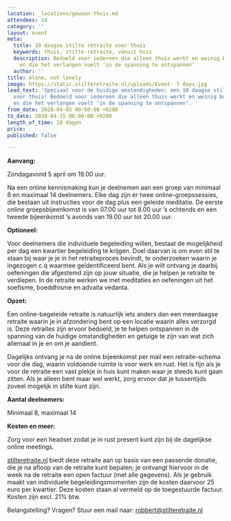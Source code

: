 ```yaml
---
location: _locations/gewoon-thuis.md
attendees: 14
category: ''
layout: event
meta:
  title: 10 daagse stilte retraite voor thuis
  keywords: thuis, stilte-retraite, vanuit huis
  description: Bedoeld voor iedereen die alleen thuis werkt en weinig buiten komt,
    en die het verlangen voelt ‘in de spanning te ontspannen’
  author: ''
title: Alone, not lonely
image: https://static.stilteretraite.nl/uploads/Event- 7 days.jpg
lead_text: 'Speciaal voor de huidige omstandigheden: een 10 daagse stilte retraite
  voor thuis! Bedoeld voor iedereen die alleen thuis werkt en weinig buiten komt,
  en die het verlangen voelt ‘in de spanning te ontspannen’. '
from_date: 2020-04-05 00:00:00 +0200
to_date: 2020-04-15 00:00:00 +0200
length_of_time: 10 dagen
price: 
published: false

---
```

**Aanvang:**

Zondagavond 5 april om 19.00 uur.

Na een online kennismaking kun je deelnemen aan een groep van minimaal 8 en maximaal 14 deelnemers. Elke dag zijn er twee online-groepssessies, die bestaan uit instructies voor de dag plus een geleide meditatie. De eerste online groepsbijeenkomst is van 07.00 uur tot 8.00 uur ’s ochtends en een tweede bijeenkomst ’s avonds van 19.00 uur tot 20.00 uur.

**Optioneel:**

Voor deelnemers die individuele begeleiding willen, bestaat de mogelijkheid per dag een kwartier begeleiding te krijgen. Doel daarvan is om even stil te staan bij waar je je in het retraiteproces bevindt, te onderzoeken waarin je ingezogen c.q waarmee geïdentificeerd bent. Als je wilt ontvang je daarbij oefeningen die afgestemd zijn op jouw situatie, die je helpen je retraite te verdiepen. In de retraite werken we met meditaties en oefeningen uit het soefisme, boeddhisme en advaita vedanta.

**Opzet:**

Een online-begeleide retraite is natuurlijk iets anders dan een meerdaagse retraite waarin je in afzondering bent op een locatie waarin alles verzorgd is. Deze retraites zijn ervoor bedoeld, je te helpen ontspannen in de spanning van de huidige omstandigheden en getuige te zijn van wat zich allemaal in je en om je aandient.

Dagelijks ontvang je na de online bijeenkomst per mail een retraite-schema voor die dag, waarin voldoende ruimte is voor werk en rust. Het is fijn als je voor de retraite een vast plekje in huis kunt maken waar je steeds kunt gaan zitten. Als je alleen bent maar wel werkt, zorg ervoor dat je tussentijds zoveel mogelijk in stilte kunt zijn.

**Aantal deelnemers:**

Minimaal 8, maximaal 14

**Kosten en meer:**

Zorg voor een headset zodat je in rust present kunt zijn bij de dagelijkse online meetings.

[stilteretraite.nl](http://stilteretraite.nl/) biedt deze retraite aan op basis van een passende donatie, die je na afloop van de retraite kunt bepalen; je ontvangt hiervoor in de week na de retraite een open factuur (met alle gegevens). Als je gebruik maakt van individuele begeleidingsmomenten zijn de kosten daarvoor 25 euro per kwartier. Deze kosten staan al vermeld op de toegestuurde factuur. Kosten zijn excl. 21% btw.

Belangstelling? Vragen? Stuur een mail naar: [robbert@stilteretraite.nl](mailto:robbert@stilteretraite.nl)